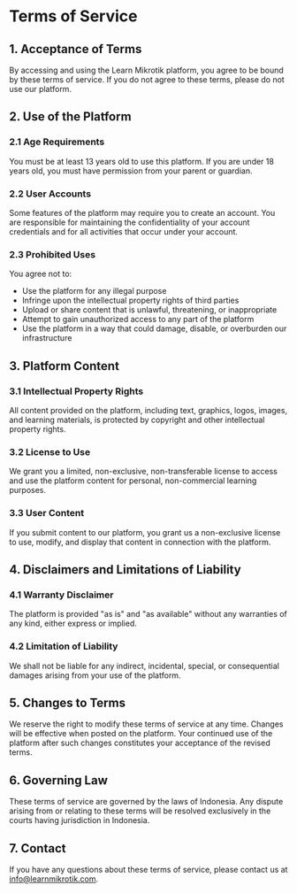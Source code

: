 # Terms of Service

## 1. Acceptance of Terms

By accessing and using the Learn Mikrotik platform, you agree to be bound by these terms of service. If you do not agree to these terms, please do not use our platform.

## 2. Use of the Platform

### 2.1 Age Requirements
You must be at least 13 years old to use this platform. If you are under 18 years old, you must have permission from your parent or guardian.

### 2.2 User Accounts
Some features of the platform may require you to create an account. You are responsible for maintaining the confidentiality of your account credentials and for all activities that occur under your account.

### 2.3 Prohibited Uses
You agree not to:
- Use the platform for any illegal purpose
- Infringe upon the intellectual property rights of third parties
- Upload or share content that is unlawful, threatening, or inappropriate
- Attempt to gain unauthorized access to any part of the platform
- Use the platform in a way that could damage, disable, or overburden our infrastructure

## 3. Platform Content

### 3.1 Intellectual Property Rights
All content provided on the platform, including text, graphics, logos, images, and learning materials, is protected by copyright and other intellectual property rights.

### 3.2 License to Use
We grant you a limited, non-exclusive, non-transferable license to access and use the platform content for personal, non-commercial learning purposes.

### 3.3 User Content
If you submit content to our platform, you grant us a non-exclusive license to use, modify, and display that content in connection with the platform.

## 4. Disclaimers and Limitations of Liability

### 4.1 Warranty Disclaimer
The platform is provided "as is" and "as available" without any warranties of any kind, either express or implied.

### 4.2 Limitation of Liability
We shall not be liable for any indirect, incidental, special, or consequential damages arising from your use of the platform.

## 5. Changes to Terms

We reserve the right to modify these terms of service at any time. Changes will be effective when posted on the platform. Your continued use of the platform after such changes constitutes your acceptance of the revised terms.

## 6. Governing Law

These terms of service are governed by the laws of Indonesia. Any dispute arising from or relating to these terms will be resolved exclusively in the courts having jurisdiction in Indonesia.

## 7. Contact

If you have any questions about these terms of service, please contact us at info@learnmikrotik.com.
